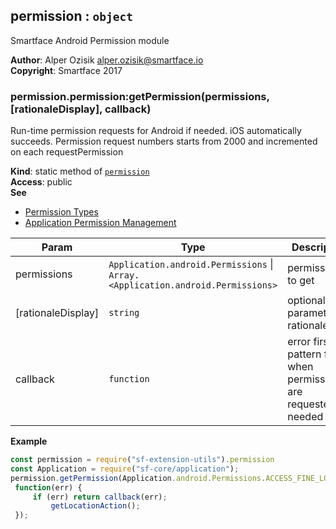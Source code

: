<a name="module_permission"></a>

## permission : <code>object</code>
Smartface Android Permission module

**Author**: Alper Ozisik <alper.ozisik@smartface.io>  
**Copyright**: Smartface 2017  
<a name="module_permission.permission_getPermission"></a>

### permission.permission:getPermission(permissions, [rationaleDisplay], callback)
Run-time permission requests for Android if needed. iOS automatically succeeds.
Permission request numbers starts from 2000 and incremented on each requestPermission

**Kind**: static method of [<code>permission</code>](#module_permission)  
**Access**: public  
**See**

- [Permission Types](http://ref.smartface.io/#!/api/Application.android.Permissions)
- [Application Permission Management](https://developer.smartface.io/docs/application-permission-management)


| Param | Type | Description |
| --- | --- | --- |
| permissions | <code>Application.android.Permissions</code> \| <code>Array.&lt;Application.android.Permissions&gt;</code> | permission(s) to get |
| [rationaleDisplay] | <code>string</code> | optional parameter for rationale text |
| callback | <code>function</code> | error first pattern fired when permissions are requested if needed |

**Example**  
```js
const permission = require("sf-extension-utils").permission
const Application = require("sf-core/application");
permission.getPermission(Application.android.Permissions.ACCESS_FINE_LOCATION,
 function(err) {
     if (err) return callback(err);
         getLocationAction();
 });
```
